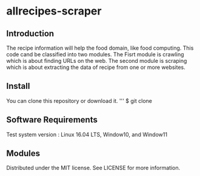 # allrecipes-scraper


## Introduction
The recipe information will help the food domain, like food computing.
This code cand be classified into two modules. The Fisrt module is crawling which is about finding URLs on the web. The second module is scraping which is about extracting the data of recipe from one or more websites.

## Install
You can clone this repository or download it.
'''
$ git clone 


## Software Requirements 
Test system version : Linux 16.04 LTS, Window10, and Window11





## Modules



Distributed under the MIT license. See LICENSE for more information.
